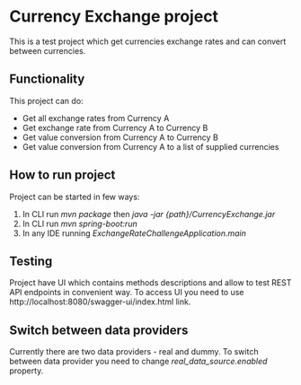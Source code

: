 # Currency Exchange project

This is a test project which get currencies exchange rates and can convert between currencies. 


## Functionality
This project  can do:
<ul>  
<li> Get all exchange rates from Currency A</li>
<li>Get exchange rate from Currency A to Currency B</li>  
<li>Get value conversion from Currency A to Currency B</li>  
<li> Get value conversion from Currency A to a list of supplied currencies</li> 
</ul>



## How to run project

Project can be started in few ways:
1. In CLI run <em>mvn package</em> then <em>java -jar {path}/CurrencyExchange.jar</em>
2. In CLI run  <em>mvn spring-boot:run </em>
3. In any IDE running <em>ExchangeRateChallengeApplication.main</em>

## Testing

Project have UI which contains methods descriptions and allow to test REST API endpoints in convenient way. To access UI you need to use http://localhost:8080/swagger-ui/index.html link. 

 ## Switch between data providers
Currently there are two data providers - real and dummy. To switch between data provider you need to change <em>real_data_source.enabled</em> property. 

